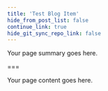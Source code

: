 ```yaml
---
title: 'Test Blog Item'
hide_from_post_list: false
continue_link: true
hide_git_sync_repo_link: false
---
```


Your page summary goes here.

===

Your page content goes here.
